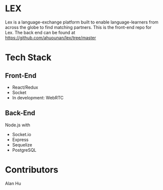 # LEX
Lex is a language-exchange platform built to enable language-learners from across the globe to find matching partners.
This is the front-end repo for Lex. The back end can be found at https://github.com/ahuounan/lex/tree/master

# Tech Stack
## Front-End
- React/Redux
- Socket
- In development: WebRTC

## Back-End
Node.js with
- Socket.io
- Express
- Sequelize
- PostgreSQL

# Contributors
Alan Hu
